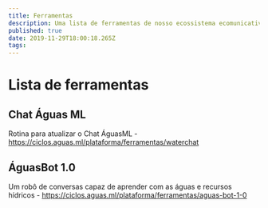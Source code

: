 ```yaml
---
title: Ferramentas
description: Uma lista de ferramentas de nosso ecossistema ecomunicativo
published: true
date: 2019-11-29T18:00:18.265Z
tags: 
---
```


# Lista de ferramentas

## Chat Águas ML

Rotina para atualizar o Chat ÁguasML - https://ciclos.aguas.ml/plataforma/ferramentas/waterchat

## ÁguasBot 1.0

Um robô de conversas capaz de aprender com as águas e recursos hídricos - https://ciclos.aguas.ml/plataforma/ferramentas/aguas-bot-1-0